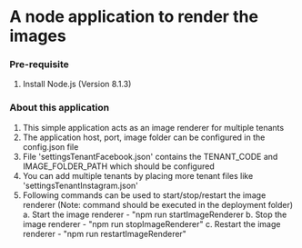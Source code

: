 # A node application to render the images

### Pre-requisite
1. Install Node.js 	(Version 8.1.3)

### About this application
1. This simple application acts as an image renderer for multiple tenants
2. The application host, port, image folder can be configured in the config.json file
3. File 'settingsTenantFacebook.json' contains the TENANT_CODE and IMAGE_FOLDER_PATH which should be configured
4. You can add multiple tenants by placing more tenant files like 'settingsTenantInstagram.json'
5. Following commands can be used to start/stop/restart the image renderer (Note: command should be executed in the deployment folder)
  a. Start the image renderer - "npm run startImageRenderer
  b. Stop the image renderer - "npm run stopImageRenderer"
  c. Restart the image renderer - "npm run restartImageRenderer"
